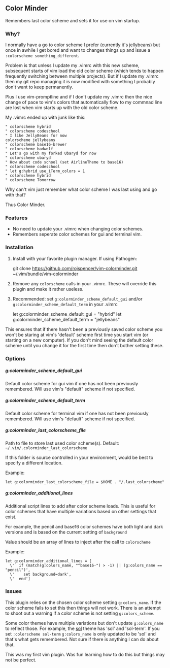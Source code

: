 ## Color Minder

Remembers last color scheme and sets it for use on vim startup.

### Why?

I normally have a go to color scheme I prefer (currently it's jellybeans) but once in awhile I get bored and want to changes things up and issue a `:colorscheme something_different`.

Problem is that unless I update my .vimrc with this new scheme, subsequent starts of vim load the old color scheme (which tends to happen frequently switching between multiple projects).  But if I update my .vimrc then my git repo managing it is now modified with something I probably don't want to keep permanently.

Plus I use vim-promptline and if I don't update my .vimrc then the nice change of pace to vim's colors that automatically flow to my commnad line are lost when vim starts up with the old color scheme.

My .vimrc ended up with junk like this:

    " colorscheme hybrid
    " colorscheme codeschool
    " I like JellyBeans for now
    colorscheme jellybeans
    " colorscheme base16-brewer
    " colorscheme badwolf
    " Let's go with my forked Ubaryd for now
    " colorscheme ubaryd
    " How about code school (set AirlineTheme to base16)
    " colorscheme codeschool
    " let g:hybrid_use_iTerm_colors = 1
    " colorscheme hybrid
    " colorscheme Tomorrow

Why can't vim just remember what color scheme I was last using and go with that?

Thus Color Minder.

### Features

* No need to update your .vimrc when changing color schemes.
* Remembers seperate color schemes for gui and terminal vim.

### Installation

1) Install with your favorite plugin manager.  If using Pathogen:

    git clone https://github.com/rojspencer/vim-colorminder.git ~/.vim/bundle/vim-colorminder

2) Remove any `colorscheme` calls in your .vimrc.  These will override this plugin and make it rather useless.

3) Recommended: set `g:colorminder_scheme_default_gui` and/or `g:colorminder_scheme_default_term` in your .vimrc

    let g:colorminder_scheme_default_gui = "hybrid"
    let g:colorminder_scheme_default_term = "jellybeans"

This ensures that if there hasn't been a previously saved color scheme you won't be staring at vim's 'default' scheme first time you start vim (or starting on a new computer).  If you don't mind seeing the default color scheme until you change it for the first time then don't bother setting these.

### Options

##### g:colorminder_scheme_default_gui

  Default color scheme for gui vim if one has not been previously remembered.
  Will use vim's "default" scheme if not specified.

##### g:colorminder_scheme_default_term

  Default color scheme for terminal vim if one has not been previously remembered.
  Will use vim's "default" scheme if not specified.

##### g:colorminder_last_colorscheme_file

  Path to file to store last used color scheme(s).
  Default: `~/.vim/.colorminder_last_colorscheme`

  If this folder is source controlled in your environment, would be best to specify a different location.

  Example:

    let g:colorminder_last_colorscheme_file = $HOME . "/.last_colorscheme"

##### g:colorminder_additional_lines

  Additional script lines to add after color scheme loads.
  This is useful for color schemes that have multiple variations based on
  other settings that exist.

  For example, the pencil and base16 color schemes have both light and dark
  versions and is based on the current setting of `background`

  Value should be an array of lines to inject after the call to `colorscheme`

  Example:

  ````
  let g:colorminder_additional_lines = [
    \'  if (match(g:colors_name, "^base16-") > -1) || (g:colors_name == "pencil")',
    \'    set background=dark',
    \'  end']
  ````


### Issues

This plugin relies on the chosen color scheme setting `g:colors_name`.  If the color scheme fails to set this then things will not work.  There is an
attempt to shoot out a warning if a color scheme is not setting `g:colors_scheme`.

Some color themes have multiple variations but don't update `g:colors_name` to reflect those.  For example, the [sol](https://github.com/Pychimp/vim-sol.git) theme has 'sol' and 'sol-term'.  If you set `:colorscheme sol-term` `g:colors_name` is only updated to be 'sol' and that's what gets remembered.  Not sure if there is anything I can do about that.

This was my first vim plugin.  Was fun learning how to do this but things may not be perfect.
